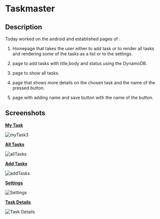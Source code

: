# Taskmaster

## Description

Today worked on the android and established pages of :


1. Homepage that takes the user either to add task or to render all tasks and rendering some of the tasks as a list or to the settings.

2. page to add tasks with title,body and status using the DynamoDB.




3. page to show all tasks.
4. page that shows more details on the chosen task and the name of the pressed button.
5. page with adding name and save button with the name of the button.


## Screenshots

**[My Task](/app/src/main/java/com/example/taskmaster/Activities/MainActivity.java)**

![myTask3](/screenshots/MyTaskdb.jpg)


**[All Tasks](/app/src/main/java/com/example/taskmaster/Activities/AllTasks.java)**

![allTasks](/screenshots/allTasks.jpg)


**[Add Tasks](/app/src/main/java/com/example/taskmaster/Activities/AddTask.java)**

![addTasks](/screenshots/AddTaskdb.jpg)


**[Settings](/app/src/main/java/com/example/taskmaster/Activities/Settings.java)**

![Settings](/screenshots/Settings.jpg)


**[Task Details](/app/src/main/java/com/example/taskmaster/Activities/TaskDetail.java)**

![Task Details](/screenshots/TaskDetailNew.jpg)

